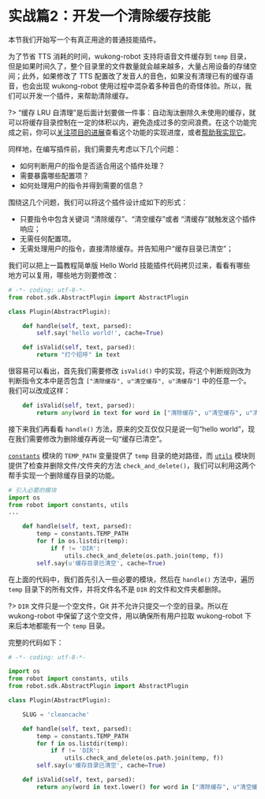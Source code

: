 # 实战篇2：开发一个清除缓存技能

本节我们开始写一个有真正用途的普通技能插件。

为了节省 TTS 消耗的时间，wukong-robot 支持将语音文件缓存到 `temp` 目录，但是如果时间久了，整个目录里的文件数量就会越来越多，大量占用设备的存储空间；此外，如果修改了 TTS 配置改了发音人的音色，如果没有清理已有的缓存语音，也会出现 wukong-robot 使用过程中混杂着多种音色的奇怪体验。所以，我们可以开发一个插件，来帮助清除缓存。

?> “缓存 LRU 自清理”是后面计划要做一件事：自动淘汰删除久未使用的缓存，就可以将缓存目录控制在一定的体积以内，避免造成过多的空间浪费。在这个功能完成之前，你可以[关注项目的进展](https://github.com/users/wzpan/projects/1)查看这个功能的实现进度，或者[帮助我实现它](https://github.com/wzpan/wukong-robot#%E8%B4%A1%E7%8C%AE)。

同样地，在编写插件前，我们需要先考虑以下几个问题：

* 如何判断用户的指令是否适合用这个插件处理？
* 需要暴露哪些配置项？
* 如何处理用户的指令并得到需要的信息？

围绕这几个问题，我们可以将这个插件设计成如下的形式：

* 只要指令中包含关键词 “清除缓存”、“清空缓存”或者 “清缓存”就触发这个插件响应；
* 无需任何配置项。
* 无需处理用户的指令，直接清除缓存。并告知用户“缓存目录已清空”；

我们可以把上一篇教程简单版 Hello World 技能插件代码拷贝过来，看看有哪些地方可以复用，哪些地方则要修改：

``` python
# -*- coding: utf-8-*-
from robot.sdk.AbstractPlugin import AbstractPlugin

class Plugin(AbstractPlugin):

    def handle(self, text, parsed):
        self.say('hello world!', cache=True)

    def isValid(self, text, parsed):
        return "打个招呼" in text
```

很容易可以看出，首先我们需要修改 `isValid()` 中的实现，将这个判断规则改为判断指令文本中是否包含 `["清除缓存", u"清空缓存", u"清缓存"]` 中的任意一个。我们可以改成这样：

``` python
    def isValid(self, text, parsed):
        return any(word in text for word in ["清除缓存", u"清空缓存", u"清缓存"])
```

接下来我们再看看 `handle()` 方法，原来的交互仅仅只是说一句“hello world”，现在我们需要修改为删除缓存再说一句“缓存已清空”。

[`constants`](writing-skill-basic?id=constants-%e6%a8%a1%e5%9d%97) 模块的 `TEMP_PATH` 变量提供了 `temp` 目录的绝对路径，而 [`utils`](/writing-skill-basic?id=unit-%e6%a8%a1%e5%9d%97) 模块则提供了检查并删除文件/文件夹的方法 `check_and_delete()`，我们可以利用这两个帮手实现一个删除缓存目录的功能。

``` python
# 引入必要的模块
import os
from robot import constants, utils
...

    def handle(self, text, parsed):
        temp = constants.TEMP_PATH
        for f in os.listdir(temp):
            if f != 'DIR':
                utils.check_and_delete(os.path.join(temp, f))
        self.say(u'缓存目录已清空', cache=True)
```

在上面的代码中，我们首先引入一些必要的模块，然后在 `handle()` 方法中，遍历 `temp` 目录下的所有文件，并将文件名不是 `DIR` 的文件和文件夹都删除。

?> `DIR` 文件只是一个空文件，Git 并不允许只提交一个空的目录。所以在 wukong-robot 中保留了这个空文件，用以确保所有用户拉取 wukong-robot 下来后本地都能有一个 `temp` 目录。

完整的代码如下：

``` python
# -*- coding: utf-8-*-

import os
from robot import constants, utils
from robot.sdk.AbstractPlugin import AbstractPlugin

class Plugin(AbstractPlugin):

    SLUG = 'cleancache'

    def handle(self, text, parsed):
        temp = constants.TEMP_PATH
        for f in os.listdir(temp):
            if f != 'DIR':
                utils.check_and_delete(os.path.join(temp, f))
        self.say(u'缓存目录已清空', cache=True)

    def isValid(self, text, parsed):
        return any(word in text.lower() for word in ["清除缓存", u"清空缓存", u"清缓存"])
```
